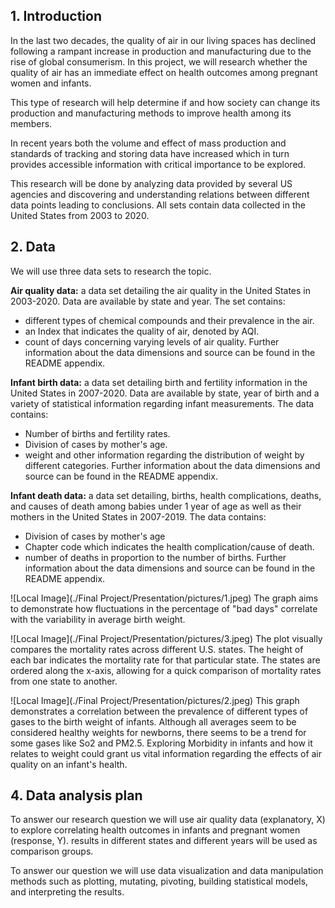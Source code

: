 ## 1. Introduction
In the last two decades, the quality of air in our living spaces has declined following a rampant increase in production and manufacturing due to the rise of global consumerism. In this project, we will research whether the quality of air has an immediate effect on health outcomes among pregnant women and infants.

This type of research will help determine if and how society can change its production and manufacturing methods to improve health among its members.

In recent years both the volume and effect of mass production and standards of tracking and storing data have increased which in turn provides accessible information with critical importance to be explored.

This research will be done by analyzing data provided by several US agencies and discovering and understanding relations between different data points leading to conclusions. All sets contain data collected in the United States from 2003 to 2020.

## 2. Data

We will use three data sets to research the topic.

**Air quality data:**
a data set detailing the air quality in the United States in 2003-2020.
Data are available by state and year. 
The set contains:
- different types of chemical compounds and their prevalence in the air.
- an Index that indicates the quality of air, denoted by AQI.
- count of days concerning varying levels of air quality.
Further information about the data dimensions and source can be found in the README appendix.

**Infant birth data:**
a data set detailing birth and fertility information in the United States in 2007-2020.
Data are available by state, year of birth and a variety of statistical information regarding infant measurements.
The data contains:
- Number of births and fertility rates.
- Division of cases by mother's age.
- weight and other information regarding the distribution of weight by different categories.
Further information about the data dimensions and source can be found in the README appendix.

**Infant death data:**
a data set detailing, births, health complications, deaths, and causes of death among babies under 1 year of age as well as their mothers in the United States in 2007-2019.
The data contains:
- Division of cases by mother's age
- Chapter code which indicates the health complication/cause of death.
- number of deaths in proportion to the number of births.
Further information about the data dimensions and source can be found in the README appendix.


![Local Image](./Final Project/Presentation/pictures/1.jpeg)
The graph aims to demonstrate how fluctuations in the percentage of "bad days" correlate with the variability in average birth weight. 

![Local Image](./Final Project/Presentation/pictures/3.jpeg)
The plot visually compares the mortality rates across different U.S. states. The height of each bar indicates the mortality rate for that particular state. The states are ordered along the x-axis, allowing for a quick comparison of mortality rates from one state to another.

![Local Image](./Final Project/Presentation/pictures/2.jpeg)
This graph demonstrates a correlation between the prevalence of different types of gases to the birth weight of infants.
Although all averages seem to be considered healthy weights for newborns, there seems to be a trend for some gases like So2 and PM2.5.
Exploring Morbidity in infants and how it relates to weight could grant us vital information regarding the effects of air quality on an infant's health.


## 4. Data analysis plan
To answer our research question we will use air quality data (explanatory, X) to explore correlating health outcomes in infants and pregnant women (response, Y). results in different states and different years will be used as comparison groups.

To answer our question we will use data visualization and data manipulation methods such as plotting, mutating, pivoting, building statistical models, and interpreting the results.
